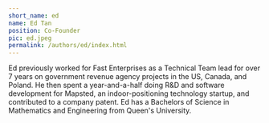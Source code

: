 ```yaml
---
short_name: ed
name: Ed Tan
position: Co-Founder
pic: ed.jpeg
permalink: /authors/ed/index.html
---
```

Ed previously worked for Fast Enterprises as a Technical Team lead for over 7 years on government revenue agency projects in the US, Canada, and Poland.  He then spent a year-and-a-half doing R&D and software development for Mapsted, an indoor-positioning technology startup, and contributed to a company patent.  Ed has a Bachelors of Science in Mathematics and Engineering from Queen's University.
